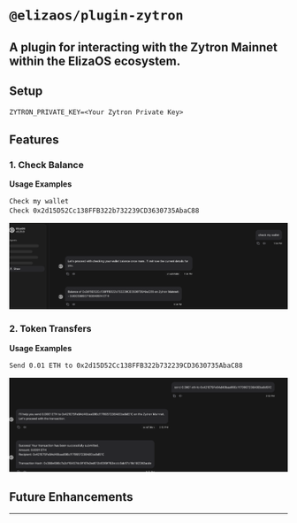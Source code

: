 # `@elizaos/plugin-zytron`

A plugin for interacting with the Zytron Mainnet within the ElizaOS ecosystem.
---

## Setup

```env
ZYTRON_PRIVATE_KEY=<Your Zytron Private Key>
```

## Features

### 1. Check Balance

**Usage Examples**

```bash
Check my wallet
Check 0x2d15D52Cc138FFB322b732239CD3630735AbaC88
```
![Result](screenshot/check-wallet.png)

### 2. Token Transfers

**Usage Examples**
```bash
Send 0.01 ETH to 0x2d15D52Cc138FFB322b732239CD3630735AbaC88
```
![Result](screenshot/send-token.png)

## Future Enhancements
---
